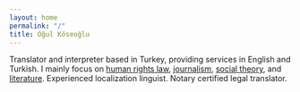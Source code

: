```yaml
---
layout: home
permalink: "/"
title: Oğul Köseoğlu
---
```


Translator and interpreter based in Turkey, providing services in English and Turkish. I mainly focus on [human rights law](#), [journalism](#), [social theory](#), and [literature](#). Experienced localization linguist. Notary certified legal translator.
